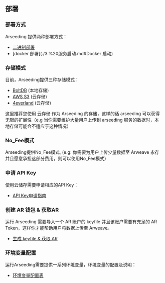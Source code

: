 ## 部署

### 部署方式
Arseeding 提供两种部署方式：

- [二进制部署](./3.%20服务启动.md#二进制启动)
- [docker 部署](./3.%20服务启动.md#Docker 启动)


### 存储模式
目前，Arseeding提供三种存储模式：

- [BoltDB](https://github.com/boltdb/bolt) (本地存储)
- [AWS S3](https://aws.amazon.com/s3/) (云存储)
- [4everland](https://docs.4everland.org/hosting/) (云存储)

这里推荐您使用 云存储 作为 Arseeding 的存储，这样的话 arseeding 可以获得无限的扩展性（e.g 当你需要维护大量用户上传到 arseeding 服务的数据时，本地存储可能会不适应于这种情况）

### No_Fee模式
Arseeding提供No_Fee模式,
(e.g: 你需要为用户上传少量数据至 Arweave 永存并且愿意承担这部分费用，则可以使用No_Fee模式）

### 申请 API Key
使用云储存需要申请相应的API Key：

- [API Key申请指南](https://docs.google.com/document/d/149bHXjk3oMdHJdKKhq4fodirJrzX2_s4W5SpJAj2fLE?usp=sharing)


### 创建 AR 钱包 & 获取AR
运行 Arseeding 需要导入一个 AR 账户的 keyfile 并且该账户需要有充足的 AR Token，这样你才能帮助用户将数据上传至 Arweave。

- [生成 keyfile & 获取 AR](https://docs.google.com/document/d/1kml8M1RRCSZPYOlsNWwcgpn5x806t-tDjEodz_IYcAY?usp=sharing)

### 环境变量配置
运行Arseeding需要提供一系列环境变量，环境变量的配置及说明：

- [环境变量配置表](./2.%20部署及配置.md#环境变量配置)